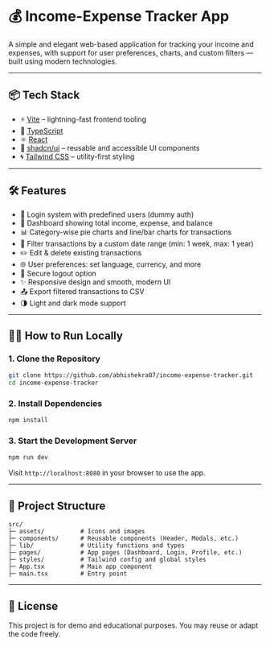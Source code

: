 # 💰 Income-Expense Tracker App

A simple and elegant web-based application for tracking your income and expenses, with support for user preferences, charts, and custom filters — built using modern technologies.

---

## 📦 Tech Stack

- ⚡️ [Vite](https://vitejs.dev/) – lightning-fast frontend tooling
- 🧠 [TypeScript](https://www.typescriptlang.org/)
- ⚛️ [React](https://react.dev/)
- 🎨 [shadcn/ui](https://ui.shadcn.com/) – reusable and accessible UI components
- 🌀 [Tailwind CSS](https://tailwindcss.com/) – utility-first styling

---

## 🛠 Features

- 🚀 Login system with predefined users (dummy auth)
- 💼 Dashboard showing total income, expense, and balance
- 📊 Category-wise pie charts and line/bar charts for transactions
- 📅 Filter transactions by a custom date range (min: 1 week, max: 1 year)
- ✏️ Edit & delete existing transactions
- 🌐 User preferences: set language, currency, and more
- 🔐 Secure logout option
- ✨ Responsive design and smooth, modern UI
- 📤 Export filtered transactions to CSV
- 🌗 Light and dark mode support

---

## 🧑‍💻 How to Run Locally

### 1. Clone the Repository

```bash
git clone https://github.com/abhishekra07/income-expense-tracker.git
cd income-expense-tracker
```

### 2. Install Dependencies

```bash
npm install
```

### 3. Start the Development Server

```bash
npm run dev
```

Visit `http://localhost:8080` in your browser to use the app.

---

## 📁 Project Structure

```
src/
├─ assets/          # Icons and images
├─ components/      # Reusable components (Header, Modals, etc.)
├─ lib/             # Utility functions and types
├─ pages/           # App pages (Dashboard, Login, Profile, etc.)
├─ styles/          # Tailwind config and global styles
├─ App.tsx          # Main app component
├─ main.tsx         # Entry point
```

---

## 🧾 License

This project is for demo and educational purposes. You may reuse or adapt the code freely.
